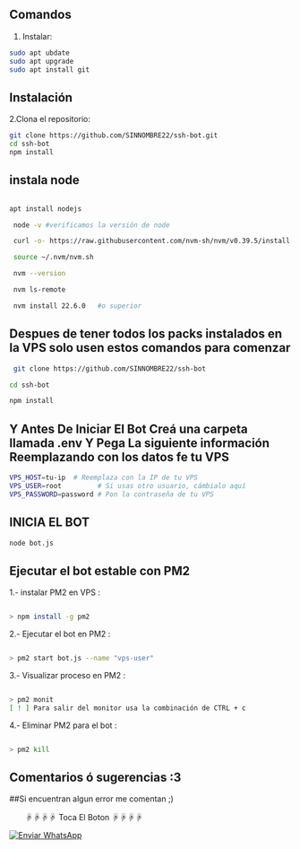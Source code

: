 
## Comandos

1. Instalar:

```bash
sudo apt ubdate
sudo apt upgrade
sudo apt install git
```
## Instalación
2.Clona el repositorio:
   ```bash
   git clone https://github.com/SINNOMBRE22/ssh-bot.git
   cd ssh-bot
   npm install
   ```

## instala node
```bash

apt install nodejs

 node -v #verificamos la versión de node

 curl -o- https://raw.githubusercontent.com/nvm-sh/nvm/v0.39.5/install.sh | bash

 source ~/.nvm/nvm.sh

 nvm --version

 nvm ls-remote

 nvm install 22.6.0   #o superior
```

## Despues de tener todos los packs instalados en la VPS solo usen estos comandos para comenzar

```bash
 git clone https://github.com/SINNOMBRE22/ssh-bot

cd ssh-bot

npm install
```

## Y Antes De Iniciar El Bot Creá una carpeta llamada .env Y Pega La siguiente información Reemplazando con los datos fe tu VPS

```bash
VPS_HOST=tu-ip  # Reemplaza con la IP de tu VPS
VPS_USER=root         # Si usas otro usuario, cámbialo aquí
VPS_PASSWORD=password # Pon la contraseña de tu VPS
```
## INICIA EL BOT
```bash
node bot.js
```
## Ejecutar el bot estable con PM2

1.- instalar PM2 en VPS :
```bash

> npm install -g pm2

```  

2.- Ejecutar el bot en PM2 :

```bash

> pm2 start bot.js --name "vps-user"

```
3.- Visualizar proceso en PM2 :
```bash 

> pm2 monit
[ ! ] Para salir del monitor usa la combinación de CTRL + c
```

4.- Eliminar PM2 para el bot :
```bash

> pm2 kill
```

## Comentarios ó sugerencias :3


##Si encuentran algun error me comentan ;)

　　☟☟☟☟ Toca El Boton ☟☟☟☟

[![Enviar WhatsApp](https://img.shields.io/badge/Enviar%20WhatsApp-25D366?style=for-the-badge&logo=whatsapp&logoColor=white)](https://wa.me/message/BSE4ZCEPY7ZOP1)

```
